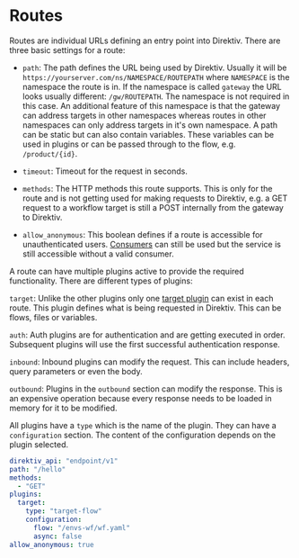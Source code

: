 # Routes

Routes are individual URLs defining an entry point into Direktiv. There are three basic settings for a route:

- `path`: The path defines the URL being used by Direktiv. Usually it will be `https://yourserver.com/ns/NAMESPACE/ROUTEPATH` where `NAMESPACE` is the namespace the route is in. If the namespace is called `gateway` the URL looks
usually different: `/gw/ROUTEPATH`. The namespace is not required in this case. An additional feature of this namespace is that the gateway can address targets in other namespaces whereas routes in other namespaces can only address targets in it's own namespace. A path can be static but can also contain variables.
These variables can be used in plugins or can be passed through to the flow, e.g. `/product/{id}`.

- `timeout`: Timeout for the request in seconds.

- `methods`: The HTTP methods this route supports. This is only for the route and is not getting used for making requests to Direktiv, e.g. a GET request to a workflow target is still a POST internally from the gateway to Direktiv.

- `allow_anonymous`: This boolean defines if a route is accessible for unauthenticated users. [Consumers](consumers.md) can still be used but the service is still accessible without a valid consumer.

A route can have multiple plugins active to provide the required functionality. There are different types of plugins:

`target`: Unlike the other plugins only one [target plugin](plugins/target/index.md) can exist in each route. This plugin defines what is being requested in Direktiv. This can be flows, files or variables. 

`auth`: Auth plugins are for authentication and are getting executed in order. Subsequent plugins will use the first successful authentication response.

`inbound`: Inbound plugins can modify the request. This can include headers, query parameters or even the body.

`outbound`: Plugins in the `outbound` section can modify the response. This is an expensive operation because every response needs to be loaded in memory for it to be modified.

All plugins have a `type` which is the name of the plugin. They can have a `configuration` section. The content of the configuration depends on the plugin selected.


```yaml title="Example Route"
direktiv_api: "endpoint/v1"
path: "/hello"
methods:
  - "GET"
plugins:
  target:
    type: "target-flow"
    configuration:
      flow: "/envs-wf/wf.yaml"
      async: false
allow_anonymous: true
```